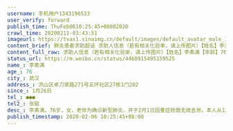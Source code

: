 ```yaml
---
username: 手机用户1343196523
user_verify: forward
publish_time: ThuFeb0610:25:45+08002020
crawl_time: 20200211-03:43:51
imageurl: https://tvax1.sinaimg.cn/default/images/default_avatar_male_180.gif?KID=imgbed,tva&Expires=1581374070&ssig=tql%2F56uz1B,http://n.sinaimg.cn/photo/5213b46e/20181127/timeline_card_small_super_default.png
content_brief: 肺炎患者求助超话 求助人信息（若有相关化验单，请上传图片）【姓名】李素满【年龄】76【所在城市】武汉【所在小区、社区】洪山区卓刀泉路271号五环社区27栋1门202【患病时间】1月26日【联系方式】●●●【其他紧急联系人】张韬【病情描述】李素满，76岁，女，老伴为确诊新型肺炎，并 ...全文
content_full_raw: 求助人信息（若有相关化验单，请上传图片）【姓名】李素满【年龄】76【所在城市】武汉【所在小区、社区】洪山区卓刀泉路271号五环社区27栋1门202【患病时间】1月26日【联系方式】●●●【其他紧急联系人】张韬【病情描述】李素满，76岁，女，老伴为确诊新型肺炎，并于2月1日因重症抢救无效去世。本人从1月26日开始反复低烧（最高37.8）、腹泻，（1-4次每天），伴有喘息和干咳（呼吸急促30次/分钟），目前独自在家隔离（本人有高血压长期服药，心脏不好，腿脚也不方便）。因武汉交通不便，也无法去门诊验血、ct、盒子检查，目前社区在没有验血单及ct结果的情况下只能当密切接触者上报，按武汉现在的4集中的政策，本人只能按密切接触者隔离，社区考虑到目前的隔离条件及我的身体症状，暂时还让我在家隔离。但我目前应该属于重症（有基础疾病、76岁，密切接触者，呼吸次数30次每分钟），因此，恳请政府安排我到有icu的定点医院住院（我老伴正是因为危重无法安排进icu离世的），我的住址：武汉市洪山区卓刀泉路五环社区27栋1门202室，我儿子的电话●●●
status_url: https://m.weibo.cn/status/4468915495159525
name_: 李素满
age_: 76
city_: 武汉
address_: 洪山区卓刀泉路271号五环社区27栋1门202
since_: 1月26日
tel_: ●●●
tel2_: 张韬
desc_: 李素满，76岁，女，老伴为确诊新型肺炎，并于2月1日因重症抢救无效去世。本人从1月26日开始反复低烧（最高37.8）、腹泻，（1-4次每天），伴有喘息和干咳（呼吸急促30次/分钟），目前独自在家隔离（本人有高血压长期服药，心脏不好，腿脚也不方便）。因武汉交通不便，也无法去门诊验血、ct、盒子检查，目前社区在没有验血单及ct结果的情况下只能当密切接触者上报，按武汉现在的4集中的政策，本人只能按密切接触者隔离，社区考虑到目前的隔离条件及我的身体症状，暂时还让我在家隔离。但我目前应该属于重症（有基础疾病、76岁，密切接触者，呼吸次数30次每分钟），因此，恳请政府安排我到有icu的定点医院住院（我老伴正是因为危重无法安排进icu离世的），我的住址武汉市洪山区卓刀泉路五环社区27栋1门202室，我儿子的电话●●●
publish_timestamp: 2020-02-06 10:25:45+08:00
---
```

